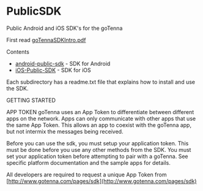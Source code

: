 # PublicSDK
Public Android and iOS SDK's for the goTenna

First read [goTennaSDKIntro.pdf](goTennaSDKIntro.pdf)

Contents
- [android-public-sdk](android-public-sdk) - SDK for Android
- [iOS-Public-SDK](ios-public-sdk) - SDK for iOS

Each subdirectory has a readme.txt file that explains how to install and use the SDK.

GETTING STARTED

APP TOKEN
goTenna uses an App Token to differentiate between different apps on the network. Apps can only communicate with other apps that use the same App Token. This allows an app to coexist with the goTenna app, but not intermix the messages being received.

Before you can use the sdk, you must setup your application token. This must be done before you use any other methods from the SDK. You must set your application token before attempting to pair with a goTenna. See specific platform documentation and the sample apps for details.

All developers are required to request a unique App Token from [http://www.gotenna.com/pages/sdk](http://www.gotenna.com/pages/sdk)
